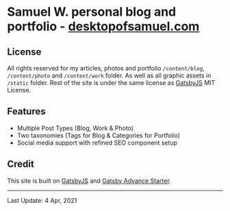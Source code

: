 # Samuel W. personal blog and portfolio -  [desktopofsamuel.com](desktopofsamuel.com)

## License

All rights reserved for my articles, photos and portfolio `/content/blog`, `/content/photo` and `/content/work` folder. As well as all graphic assets in `/static` folder.
Rest of the site is under the same license as [GatsbyJS](https://github.com/gatsbyjs/gatsby) MIT License. 

## Features
- Multiple Post Types (Blog, Work & Photo)
- Two taxonomies (Tags for Blog & Categories for Portfolio)
- Social media support with refined SEO component setup

## Credit 

This site is built on [GatsbyJS](https://next.gatsbyjs.org) and [Gatsby Advance Starter](https://github.com/Vagr9K/gatsby-advanced-starter).

---

   Last Update: 4 Apr, 2021  